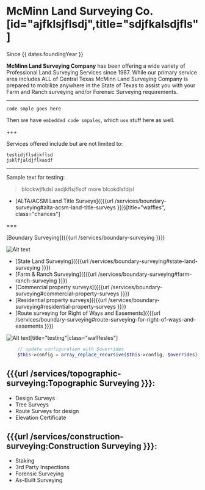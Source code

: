 
# McMinn Land Surveying Co.[id="ajfklsjflsdj",title="sdjfkalsdjfls"]

Since {{ dates.foundingYear }}

__McMinn Land Surveying Company__ has been offering a wide variety of Professional Land Surveying Services since 1987. While our primary service area includes ALL of Central Texas McMinn Land Surveying Company is prepared to mobilize anywhere in the State of Texas to assist you with your Farm and Ranch surveying and/or Forensic Surveying requirements.

---

`code smple goes here`

Then we have `embedded code smpales`, which `use` stuff here as well.

+++

Services offered include but are not limited to:

    testidjflsdjkflsd
    jsklfjaldjflkasdf

---

Sample text for <span wafflesfdsd>testing</span>:

> blockwjfkdsl asdjkflsjflsdf
> more blcokdlsfdjsl

- [ALTA/ACSM Land Title Surveys]({{{url /services/boundary-surveying#alta-acsm-land-title-surveys }}})[title="waffles", class="chances"]

===

<div class="span third">
[Boundary Surveying]({{{url /services/boundary-surveying }}})

![Alt text](/path/to/img.jpg)

- [State Land Surveying]({{{url /services/boundary-surveying#state-land-surveying }}})
- [Farm &amp; Ranch Surveying]({{{url /services/boundary-surveying#farm-ranch-surveying }}})
- [Commercial property surveys]({{{url /services/boundary-surveying#commercial-property-surveys }}})
- [Residential property surveys]({{{url /services/boundary-surveying#residential-property-surveys }}})
- [Route surveying for Right of Ways and Easements]({{{url /services/boundary-surveying#route-surveying-for-right-of-ways-and-easements }}})
</div>


![Alt text](/path/to/img.jpg)[title="testing"|class="waflfesles"]


```php
    // update configuration with $overrides
    $this->config = array_replace_recursive($this->config, $overrides);
```

## {{{url /services/topographic-surveying:Topographic Surveying }}}:
- Design Surveys
- Tree Surveys
- Route Surveys for design
- Elevation Certificate

## {{{url /services/construction-surveying:Construction Surveying }}}:
- Staking
- 3rd Party Inspections
- Forensic Surveying
- As-Built Surveying
